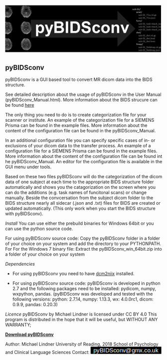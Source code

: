 
# ![Alt text](pyBIDSconv_logo.png?raw=true "Title")

##   pyBIDSconv

pyBIDSconv is a GUI based tool to convert MR dicom data into the BIDS structure.

See detailed description about the usage of pyBIDSconv in the User Manual (pyBIDSconv_Manual.html).
More information about the BIDS strucure can be found [here](http://bids.neuroimaging.io/)

The only thing you need to do is to create categorization file for your scanner or institute. An example of the
categorization file for a SIEMENS Prisma can be found in the example files. More information about the content of the
configuration file can be found in the pyBIDSconv_Manual.

In an additional configuration file you can specify specific cases of in- or exclusions of your dicom data to the
transfer process. An example of a configuration file for a SIEMENS Prisma can be found in the example files. More
information about the content of the configuration file can be found int he pyBIDSconv_Manual. An editor for the
configuration file is available in the GUI menu under tools.

Based on these two files pyBIDSconv will do the categorization of the dicom data of one subject at each time to the
appropriate BIDS structure folder automatically and shows you the catagorization on the screen where you can do the
additions (e.g. task names of funcitonal scans) or change manually. Beside the convcersation from the subject dicom
folder to the BIDS structure nearly all sidecar (.json and .txt) files for BIDS are created or updated automatically.
(This only work when you start the BIDS structure with pyBIDSconv).


*Install*
You can use either the prebuild binaries for Windows 64bit or you can use the python source code. 

For using pyBIDSconv source code:
Copy the pyBIDSconv folder in a folder of your choice on your system and add the directory to your PYTHONPATH.
For For the Windows 7 binary file:
Extract the pyBIDSconv\_win\_64bit.zip into a folder of your choice on your system 


*Dependencies*
- For using pyBIDSconv you need to have [dcm2niix](https://github.com/rordenlab/dcm2niix/releases) installed.

- For using pyBIDSconv source code: pyBIDSconv is developed in python 2.7 and the following packages need to be installed: pydicom, numpy, wxpython, pandas. (pyBIDSconv was developed and tested with the following versions: python: 2.7.14, numpy: 1.13.3, wx: 4.0.0rc1, dicom: 0.9.9, pandas: 0.20.3)


*Licence*
pyBIDSconv by Michael Lindner is licensed under CC BY 4.0
This program is distributed in the hope that it will be useful, but WITHOUT ANY WARRANTY;


**[Download pyBIDSconv](https://github.com/pyBIDSconv/pyBIDSconv)**

Author:
Michael Lindner
University of Reading, 2018
School of Psychology and Clinical Language Sciences
Contact: ![contact email](contact.png?raw=true "contact email")
